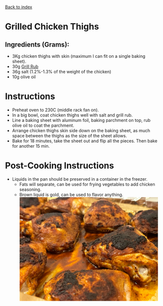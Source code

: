 [Back to index](../index.MD)

# Grilled Chicken Thighs
## Ingredients (Grams):

* 3Kg chicken thighs with skin (maximum I can fit on a single baking sheet).
* 30g [Grill Rub](./grill_rub.MD)
* 36g salt (1.2%-1.3% of the weight of the chicken)
* 10g olive oil

# Instructions
* Preheat oven to 230C (middle rack fan on).
* In a big bowl, coat chicken thighs well with salt and grill rub.
* Line a baking sheet with aluminum foil, baking parchment on top, rub olive oil to coat the parchment.
* Arrange chicken thighs skin side down on the baking sheet, as much space between the thighs as the size of the sheet allows.
* Bake for 18 minutes, take the sheet out and flip all the pieces. Then bake for another 15 min.

# Post-Cooking Instructions
* Liquids in the pan should be preserved in a container in the freezer.
  * Fats will separate, can be used for frying vegetables to add chicken seasoning.
  * Brown liquid is gold, can be used to flavor anything.
![Chicken station](../images/grilledchicken.jpeg)
